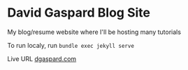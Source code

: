 # David Gaspard Blog Site

My blog/resume website where I'll be hosting many tutorials

To run localy, run `bundle exec jekyll serve`

Live URL [dgaspard.com](https://dgaspard.com)
